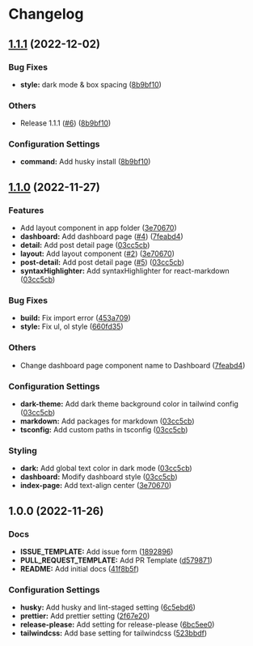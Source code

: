 # Changelog

## [1.1.1](https://github.com/p-acid/blog-template/compare/v1.1.0...v1.1.1) (2022-12-02)


### Bug Fixes

* **style:** dark mode & box spacing ([8b9bf10](https://github.com/p-acid/blog-template/commit/8b9bf101644afac141b438aeb8a87af927e22915))


### Others

* Release 1.1.1 ([#6](https://github.com/p-acid/blog-template/issues/6)) ([8b9bf10](https://github.com/p-acid/blog-template/commit/8b9bf101644afac141b438aeb8a87af927e22915))


### Configuration Settings

* **command:** Add husky install ([8b9bf10](https://github.com/p-acid/blog-template/commit/8b9bf101644afac141b438aeb8a87af927e22915))

## [1.1.0](https://github.com/p-acid/blog-template/compare/v1.0.0...v1.1.0) (2022-11-27)


### Features

* Add layout component in app folder ([3e70670](https://github.com/p-acid/blog-template/commit/3e706706f4823c86de2f8aeca6ad987bb172539a))
* **dashboard:** Add dashboard page ([#4](https://github.com/p-acid/blog-template/issues/4)) ([7feabd4](https://github.com/p-acid/blog-template/commit/7feabd47e8b070e43aa4e7d0b13f8250027da2c4))
* **detail:** Add post detail page ([03cc5cb](https://github.com/p-acid/blog-template/commit/03cc5cb93099e523931962b2cf2f686c5ba886a7))
* **layout:** Add layout component ([#2](https://github.com/p-acid/blog-template/issues/2)) ([3e70670](https://github.com/p-acid/blog-template/commit/3e706706f4823c86de2f8aeca6ad987bb172539a))
* **post-detail:** Add post detail page ([#5](https://github.com/p-acid/blog-template/issues/5)) ([03cc5cb](https://github.com/p-acid/blog-template/commit/03cc5cb93099e523931962b2cf2f686c5ba886a7))
* **syntaxHighlighter:** Add syntaxHighlighter for react-markdown ([03cc5cb](https://github.com/p-acid/blog-template/commit/03cc5cb93099e523931962b2cf2f686c5ba886a7))


### Bug Fixes

* **build:** Fix import error ([453a709](https://github.com/p-acid/blog-template/commit/453a709ed8ca2cf9048e876acfe75dc2044cbd44))
* **style:** Fix ul, ol style ([660fd35](https://github.com/p-acid/blog-template/commit/660fd359b19e77fa6b75ef516ff4d4ae0b4e8bae))


### Others

* Change dashboard page component name to Dashboard ([7feabd4](https://github.com/p-acid/blog-template/commit/7feabd47e8b070e43aa4e7d0b13f8250027da2c4))


### Configuration Settings

* **dark-theme:** Add dark theme background color in tailwind config ([03cc5cb](https://github.com/p-acid/blog-template/commit/03cc5cb93099e523931962b2cf2f686c5ba886a7))
* **markdown:** Add packages for markdown ([03cc5cb](https://github.com/p-acid/blog-template/commit/03cc5cb93099e523931962b2cf2f686c5ba886a7))
* **tsconfig:** Add custom paths in tsconfig ([03cc5cb](https://github.com/p-acid/blog-template/commit/03cc5cb93099e523931962b2cf2f686c5ba886a7))


### Styling

* **dark:** Add global text color in dark mode ([03cc5cb](https://github.com/p-acid/blog-template/commit/03cc5cb93099e523931962b2cf2f686c5ba886a7))
* **dashboard:** Modify dashboard style ([03cc5cb](https://github.com/p-acid/blog-template/commit/03cc5cb93099e523931962b2cf2f686c5ba886a7))
* **index-page:** Add text-align center ([3e70670](https://github.com/p-acid/blog-template/commit/3e706706f4823c86de2f8aeca6ad987bb172539a))

## 1.0.0 (2022-11-26)


### Docs

* **ISSUE_TEMPLATE:** Add issue form ([1892896](https://github.com/p-acid/blog-template/commit/18928960d3557f43e4ab815a90b4440a461ad67d))
* **PULL_REQUEST_TEMPLATE:** Add PR Template ([d579871](https://github.com/p-acid/blog-template/commit/d579871d6603f7215640d410bcf2e1bc9003716d))
* **README:** Add initial docs ([41f8b5f](https://github.com/p-acid/blog-template/commit/41f8b5f4c8af9da45ea124c6ab5a05757c8e157c))


### Configuration Settings

* **husky:** Add husky and lint-staged setting ([6c5ebd6](https://github.com/p-acid/blog-template/commit/6c5ebd67c80c25936343eddb962b8479b82f6216))
* **prettier:** Add prettier setting ([2f67e20](https://github.com/p-acid/blog-template/commit/2f67e20ae7868a0dbd823bdc099cd2a6b87ab953))
* **release-please:** Add setting for release-please ([6bc5ee0](https://github.com/p-acid/blog-template/commit/6bc5ee0b837bc125745df5d7f603049d2c693aa9))
* **tailwindcss:** Add base setting for tailwindcss ([523bbdf](https://github.com/p-acid/blog-template/commit/523bbdf4580682ecabe982c5e46e23a0dc30a1bf))
